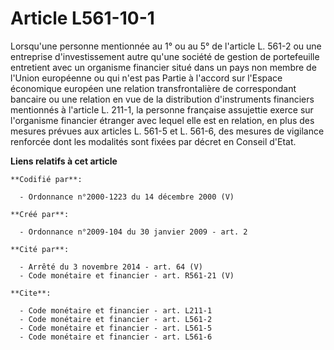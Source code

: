 # Article L561-10-1

Lorsqu'une personne mentionnée au 1° ou au 5° de l'article L. 561-2 ou une entreprise d'investissement autre qu'une société
de gestion de portefeuille entretient avec un organisme financier situé dans un pays non membre de l'Union européenne ou qui
n'est pas Partie à l'accord sur l'Espace économique européen une relation transfrontalière de correspondant bancaire ou une
relation en vue de la distribution d'instruments financiers mentionnés à l'article L. 211-1, la personne française assujettie
exerce sur l'organisme financier étranger avec lequel elle est en relation, en plus des mesures prévues aux articles L. 561-5
et L. 561-6, des mesures de vigilance renforcée dont les modalités sont fixées par décret en Conseil d'Etat.

**Liens relatifs à cet article**

	**Codifié par**:

	  - Ordonnance n°2000-1223 du 14 décembre 2000 (V)

	**Créé par**:

	  - Ordonnance n°2009-104 du 30 janvier 2009 - art. 2

	**Cité par**:

	  - Arrêté du 3 novembre 2014 - art. 64 (V)
	  - Code monétaire et financier - art. R561-21 (V)

	**Cite**:

	  - Code monétaire et financier - art. L211-1
	  - Code monétaire et financier - art. L561-2
	  - Code monétaire et financier - art. L561-5
	  - Code monétaire et financier - art. L561-6
